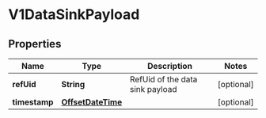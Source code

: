 # V1DataSinkPayload

## Properties
Name | Type | Description | Notes
------------ | ------------- | ------------- | -------------
**refUid** | **String** | RefUid of the data sink payload |  [optional]
**timestamp** | [**OffsetDateTime**](OffsetDateTime.md) |  |  [optional]
